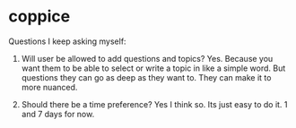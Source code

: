 # coppice

Questions I keep asking myself:
1. Will user be allowed to add questions and topics? Yes. Because you want them to be able to select or write a topic in like a simple word. But questions they can go as deep as they want to. They can make it to more nuanced.

2. Should there be a time preference?
Yes I think so. Its just easy to do it. 1 and 7 days for now.

